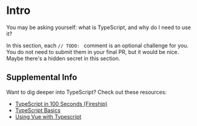 # Intro

You may be asking yourself: what is TypeScript, and why do I need to use it?

In this section, each `// TODO: ` comment is an optional challenge for you. You do not need to submit them in your final PR, but it would be nice. Maybe there's a hidden secret in this section.

## Supplemental Info

Want to dig deeper into TypeScript? Check out these resources:

- [TypeScript in 100 Seconds (Fireship)](https://www.youtube.com/watch?v=zQnBQ4tB3ZA)
- [TypeScript Basics](https://www.typescriptlang.org/docs/handbook/2/basic-types.html)
- [Using Vue with Typescript](https://vuejs.org/guide/typescript/composition-api.html)
